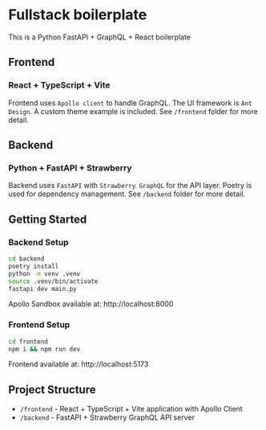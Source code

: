 # Fullstack boilerplate

This is a Python FastAPI + GraphQL + React boilerplate

## Frontend

### React + TypeScript + Vite

Frontend uses `Apollo client` to handle GraphQL. The UI framework is `Ant Design`. A custom theme example is included. See `/frontend` folder for more detail.

## Backend

### Python + FastAPI + Strawberry

Backend uses `FastAPI` with `Strawberry GraphQL` for the API layer. Poetry is used for dependency management. See `/backend` folder for more detail.

## Getting Started

### Backend Setup

```bash
cd backend
poetry install
python -m venv .venv
source .venv/bin/activate
fastapi dev main.py
```

Apollo Sandbox available at: http://localhost:8000

### Frontend Setup

```bash
cd frontend
npm i && npm run dev
```

Frontend available at: http://localhost:5173

## Project Structure

-   `/frontend` - React + TypeScript + Vite application with Apollo Client
-   `/backend` - FastAPI + Strawberry GraphQL API server

```

```

